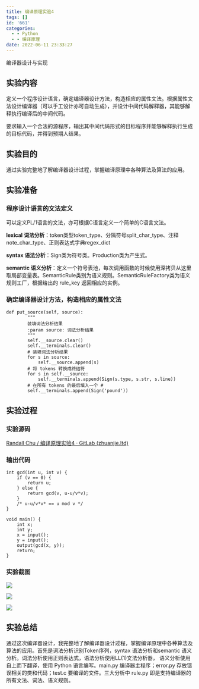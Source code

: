 ```yaml
---
title: 编译原理实验4
tags: []
id: '661'
categories:
  - - Python
  - - 编译原理
date: 2022-06-11 23:33:27
---
```


编译器设计与实现

## **实验内容**

定义一个程序设计语言，确定编译器设计方法，构造相应的属性文法。根据属性文法设计编译器（可以手工设计亦可自动生成），并设计中间代码解释器，其能够解释执行编译后的中间代码。

要求输入一个合法的源程序，输出其中间代码形式的目标程序并能够解释执行生成的目标代码，并得到预期人结果。

## **实验目的**

通过实验完整地了解编译器设计过程，掌握编译原理中各种算法及算法的应用。

## **实验准备**

### 程序设计语言的文法定义

可以定义PL/1语言的文法，亦可根据C语言定义一个简单的C语言文法。

**lexical 词法分析**：token类型token\_type、分隔符号split\_char\_type、注释note\_char\_type、正则表达式字典regex\_dict

**syntax 语法分析**：Sign类为符号类。Production类为产生式。

**semantic 语义分析**：定义一个符号表池，每次调用函数的时候使用深拷贝从这里取局部变量表。SemanticRule类别为语义规则。SemanticRuleFactory类为语义规则工厂，根据给出的 rule\_key 返回相应的实例。

### 确定编译器设计方法，构造相应的属性文法

```
def put_source(self, source):
        """
        装填词法分析结果
        :param source: 词法分析结果
        """
        self.__source.clear()
        self.__terminals.clear()
        # 装填词法分析结果
        for s in source:
            self.__source.append(s)
        # 将 tokens 转换成终结符
        for s in self.__source:
            self.__terminals.append(Sign(s.type, s.str, s.line))
        # 在所有 tokens 的最后填入一个 #
        self.__terminals.append(Sign('pound'))
```

## 实验过程

### 实验源码

[Randall Chu / 编译原理实验4 · GitLab (zhuanjie.ltd)](http://gitlab.zhuanjie.ltd/Randall/byyl4)

### 输出代码

```
int gcd(int u, int v) {
    if (v == 0) {
        return u;
    } else {
        return gcd(v, u-u/v*v);
    }
    /* u-u/v*v* == u mod v */
}

void main() {
    int x;
    int y;
    x = input();
    y = input();
    output(gcd(x, y));
    return;
}
```

### 实验截图

![](http://blog.zhuanjie.ltd/img/uploads/2022/06/1.png)

![](http://blog.zhuanjie.ltd/img/uploads/2022/06/2.png)

![](http://blog.zhuanjie.ltd/img/uploads/2022/06/3.png)

## 实验总结

通过这次编译器设计，我完整地了解编译器设计过程，掌握编译原理中各种算法及算法的应用。首先是词法分析识别Token序列，syntax 语法分析和semantic 语义分析。词法分析使用正则表达式，语法分析使用LL(1)文法分析器， 语义分析使用自上而下翻译，使用 Python 语言编写。main.py 编译器主程序；error.py 存放错误相关的类和代码；test.c 要编译的文件。三大分析中 rule.py 即是支持编译器的所有文法、词法、语义规则。
